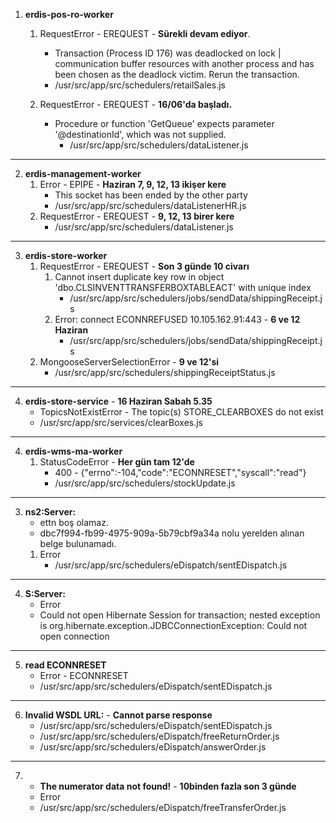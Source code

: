 1. **erdis-pos-ro-worker**

   1. RequestError - EREQUEST - **Sürekli devam ediyor**.

      - Transaction (Process ID 176) was deadlocked on lock | communication buffer resources with another process and has been chosen as the deadlock victim. Rerun the transaction.
      - /usr/src/app/src/schedulers/retailSales.js

   2. RequestError - EREQUEST - **16/06'da başladı.**
      - Procedure or function 'GetQueue' expects parameter '@destinationId', which was not supplied.
        - /usr/src/app/src/schedulers/dataListener.js

---

2. **erdis-management-worker**
   1. Error - EPIPE - **Haziran 7, 9, 12, 13 ikişer kere**
      - This socket has been ended by the other party
      - /usr/src/app/src/schedulers/dataListenerHR.js
   2. RequestError - EREQUEST - **9, 12, 13 birer kere**
      - /usr/src/app/src/schedulers/dataListener.js

---

3. **erdis-store-worker**
   1. RequestError - EREQUEST - **Son 3 günde 10 civarı**
      1. Cannot insert duplicate key row in object 'dbo.CLSINVENTTRANSFERBOXTABLEACT' with unique index
         - /usr/src/app/src/schedulers/jobs/sendData/shippingReceipt.js
      2. Error: connect ECONNREFUSED 10.105.162.91:443 - **6 ve 12 Haziran**
         - /usr/src/app/src/schedulers/jobs/sendData/shippingReceipt.js
   2. MongooseServerSelectionError - **9 ve 12'si**
      - /usr/src/app/src/schedulers/shippingReceiptStatus.js

---

4. **erdis-store-service** - **16 Haziran Sabah 5.35**
   - TopicsNotExistError - The topic(s) STORE_CLEARBOXES do not exist
   - /usr/src/app/src/services/clearBoxes.js

---

4. **erdis-wms-ma-worker**
   1. StatusCodeError - **Her gün tam 12'de**
      - 400 - {"errno":-104,"code":"ECONNRESET","syscall":"read"}
      - /usr/src/app/src/schedulers/stockUpdate.js

---

3. **ns2:Server:**
   - ettn boş olamaz.
   - dbc7f994-fb99-4975-909a-5b79cbf9a34a nolu yerelden alınan belge bulunamadı.
   1. Error
      - /usr/src/app/src/schedulers/eDispatch/sentEDispatch.js

---

4. **S:Server:**
   - Error
   - Could not open Hibernate Session for transaction; nested exception is org.hibernate.exception.JDBCConnectionException: Could not open connection

---

5. **read ECONNRESET**
   - Error - ECONNRESET
   - /usr/src/app/src/schedulers/eDispatch/sentEDispatch.js

---

6. **Invalid WSDL URL:** - **Cannot parse response**
   - /usr/src/app/src/schedulers/eDispatch/sentEDispatch.js
   - /usr/src/app/src/schedulers/eDispatch/freeReturnOrder.js
   - /usr/src/app/src/schedulers/eDispatch/answerOrder.js

---

7. - **The numerator data not found!** - **10binden fazla son 3 günde**
   - Error
   - /usr/src/app/src/schedulers/eDispatch/freeTransferOrder.js
